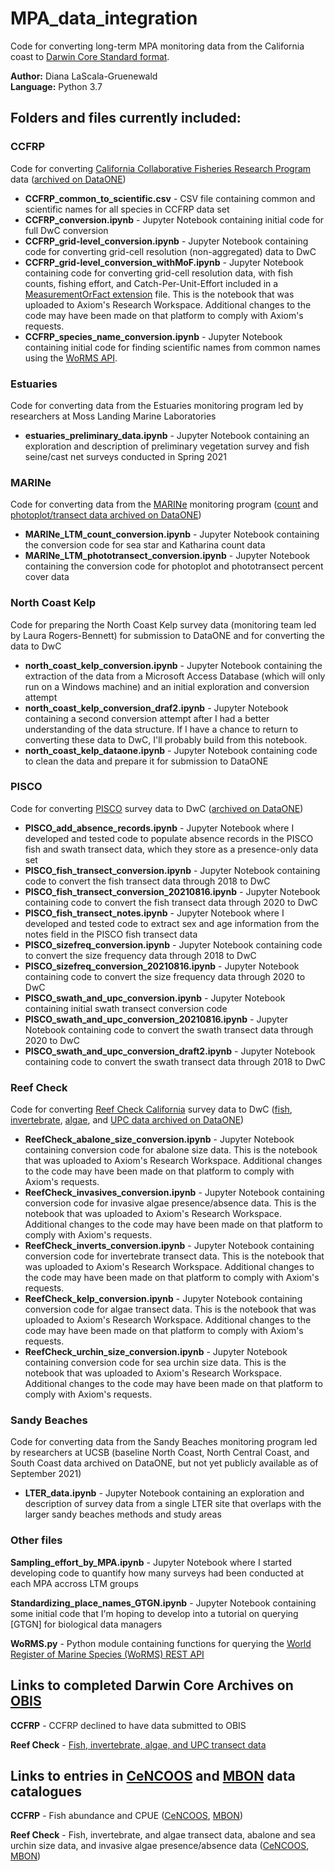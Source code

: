 # MPA_data_integration

Code for converting long-term MPA monitoring data from the California coast to [Darwin Core Standard format](https://dwc.tdwg.org/terms/#occurrence).

**Author:** Diana LaScala-Gruenewald <br>
**Language:** Python 3.7 

## Folders and files currently included:
### CCFRP
Code for converting [California Collaborative Fisheries Research Program](https://mlml.sjsu.edu/ccfrp/) data ([archived on DataONE](https://opc.dataone.org/view/doi%3A10.25494%2FP6901R))
- **CCFRP_common_to_scientific.csv** - CSV file containing common and scientific names for all species in CCFRP data set
- **CCFRP_conversion.ipynb** - Jupyter Notebook containing initial code for full DwC conversion
- **CCFRP_grid-level_conversion.ipynb** - Jupyter Notebook containing code for converting grid-cell resolution (non-aggregated) data to DwC
- **CCFRP_grid-level_conversion_withMoF.ipynb** - Jupyter Notebook containing code for converting grid-cell resolution data, with fish counts, fishing effort, and Catch-Per-Unit-Effort included in a [MeasurementOrFact extension](https://tools.gbif.org/dwca-validator/extension.do?id=http://rs.iobis.org/obis/terms/ExtendedMeasurementOrFact) file. This is the notebook that was uploaded to Axiom's Research Workspace. Additional changes to the code may have been made on that platform to comply with Axiom's requests.
- **CCFRP_species_name_conversion.ipynb** - Jupyter Notebook containing initial code for finding scientific names from common names using the [WoRMS API](http://www.marinespecies.org/rest/).

### Estuaries
Code for converting data from the Estuaries monitoring program led by researchers at Moss Landing Marine Laboratories
- **estuaries_preliminary_data.ipynb** - Jupyter Notebook containing an exploration and description of preliminary vegetation survey and fish seine/cast net surveys conducted in Spring 2021

### MARINe
Code for converting data from the [MARINe](https://marine.ucsc.edu/) monitoring program ([count](https://data.piscoweb.org/metacatui/view/doi%3A10.6085%2FAA%2Fmarine_ltm.4.8) and [photoplot/transect data archived on DataONE](https://data.piscoweb.org/metacatui/view/doi%3A10.6085%2FAA%2Fmarine_ltm.12.5))
- **MARINe_LTM_count_conversion.ipynb** - Jupyter Notebook containing the conversion code for sea star and Katharina count data
- **MARINe_LTM_phototransect_conversion.ipynb** - Jupyter Notebook containing the conversion code for photoplot and phototransect percent cover data

### North Coast Kelp
Code for preparing the North Coast Kelp survey data (monitoring team led by Laura Rogers-Bennett) for submission to DataONE and for converting the data to DwC
- **north_coast_kelp_conversion.ipynb** - Jupyter Notebook containing the extraction of the data from a Microsoft Access Database (which will only run on a Windows machine) and an initial exploration and conversion attempt
- **north_coast_kelp_conversion_draf2.ipynb** - Jupyter Notebook containing a second conversion attempt after I had a better understanding of the data structure. If I have a chance to return to converting these data to DwC, I'll probably build from this notebook.
- **north_coast_kelp_dataone.ipynb** - Jupyter Notebook containing code to clean the data and prepare it for submission to DataONE

### PISCO
Code for converting [PISCO](http://www.piscoweb.org/) survey data to DwC ([archived on DataONE](https://opc.dataone.org/view/MLPA_kelpforest.metadata.1))
- **PISCO_add_absence_records.ipynb** - Jupyter Notebook where I developed and tested code to populate absence records in the PISCO fish and swath transect data, which they store as a presence-only data set
- **PISCO_fish_transect_conversion.ipynb** - Jupyter Notebook containing code to convert the fish transect data through 2018 to DwC
- **PISCO_fish_transect_conversion_20210816.ipynb** - Jupyter Notebook containing code to convert the fish transect data through 2020 to DwC
- **PISCO_fish_transect_notes.ipynb** - Jupyter Notebook where I developed and tested code to extract sex and age information from the notes field in the PISCO fish transect data
- **PISCO_sizefreq_conversion.ipynb** - Jupyter Notebook containing code to convert the size frequency data through 2018 to DwC
- **PISCO_sizefreq_conversion_20210816.ipynb** - Jupyter Notebook containing code to convert the size frequency data through 2020 to DwC
- **PISCO_swath_and_upc_conversion.ipynb** - Jupyter Notebook containing initial swath transect conversion code
- **PISCO_swath_and_upc_conversion_20210816.ipynb** - Jupyter Notebook containing code to convert the swath transect data through 2020 to DwC
- **PISCO_swath_and_upc_conversion_draft2.ipynb** - Jupyter Notebook containing code to convert the swath transect data through 2018 to DwC

### Reef Check
Code for converting [Reef Check California](https://www.reefcheck.org/california-program/) survey data to DwC ([fish](https://opc.dataone.org/view/doi%3A10.25494%2FP6JS3M), [invertebrate](https://opc.dataone.org/view/doi%3A10.25494%2FP69885), [algae](https://opc.dataone.org/view/doi%3A10.25494%2FP65K5W), and [UPC data archived on DataONE](https://opc.dataone.org/view/doi%3A10.25494%2FP6F30N))
- **ReefCheck_abalone_size_conversion.ipynb** - Jupyter Notebook containing conversion code for abalone size data. This is the notebook that was uploaded to Axiom's Research Workspace. Additional changes to the code may have been made on that platform to comply with Axiom's requests.
- **ReefCheck_invasives_conversion.ipynb** - Jupyter Notebook containing conversion code for invasive algae presence/absence data. This is the notebook that was uploaded to Axiom's Research Workspace. Additional changes to the code may have been made on that platform to comply with Axiom's requests.
- **ReefCheck_inverts_conversion.ipynb** - Jupyter Notebook containing conversion code for invertebrate transect data. This is the notebook that was uploaded to Axiom's Research Workspace. Additional changes to the code may have been made on that platform to comply with Axiom's requests.
- **ReefCheck_kelp_conversion.ipynb** - Jupyter Notebook containing conversion code for algae transect data. This is the notebook that was uploaded to Axiom's Research Workspace. Additional changes to the code may have been made on that platform to comply with Axiom's requests.
- **ReefCheck_urchin_size_conversion.ipynb** - Jupyter Notebook containing conversion code for sea urchin size data. This is the notebook that was uploaded to Axiom's Research Workspace. Additional changes to the code may have been made on that platform to comply with Axiom's requests.

### Sandy Beaches
Code for converting data from the Sandy Beaches monitoring program led by researchers at UCSB (baseline North Coast, North Central Coast, and South Coast data archived on DataONE, but not yet publicly available as of September 2021)
- **LTER_data.ipynb** - Jupyter Notebook containing an exploration and description of survey data from a single LTER site that overlaps with the larger sandy beaches methods and study areas

### Other files
**Sampling_effort_by_MPA.ipynb** - Jupyter Notebook where I started developing code to quantify how many surveys had been conducted at each MPA accross LTM groups

**Standardizing_place_names_GTGN.ipynb** - Jupyter Notebook containing some initial code that I'm hoping to develop into a tutorial on querying [GTGN] for biological data managers

**WoRMS.py** - Python module containing functions for querying the [World Register of Marine Species (WoRMS) REST API](http://www.marinespecies.org/rest/)

## Links to completed Darwin Core Archives on [OBIS](https://obis.org/)
**CCFRP** - CCFRP declined to have data submitted to OBIS

**Reef Check** - [Fish, invertebrate, algae, and UPC transect data](https://obis.org/dataset/cfceb150-bbe2-4efb-8682-14cfc7167e7c)

## Links to entries in [CeNCOOS](https://data.cencoos.org/) and [MBON](https://mbon.ioos.us/) data catalogues
**CCFRP** - Fish abundance and CPUE ([CeNCOOS](https://data.cencoos.org/#module-metadata/e2685d37-f661-4e47-b55f-47890ef243d6/0d895d62-3aa1-4b6a-b2ec-e7e12aab74f8), [MBON](https://mbon.ioos.us/#module-metadata/e2685d37-f661-4e47-b55f-47890ef243d6/0d895d62-3aa1-4b6a-b2ec-e7e12aab74f8))

**Reef Check** - Fish, invertebrate, and algae transect data, abalone and sea urchin size data, and invasive algae presence/absence data ([CeNCOOS](https://data.cencoos.org/#module-metadata/10b12afd-c2d4-410b-bff1-c94ca0b71a24/43a6cb45-1c97-477c-8977-805d4910c2ea), [MBON](https://mbon.ioos.us/#module-metadata/10b12afd-c2d4-410b-bff1-c94ca0b71a24))
